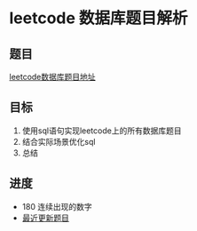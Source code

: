# leetcode 数据库题目解析

## 题目
 [leetcode数据库题目地址](https://leetcode-cn.com/problemset/database/ "点击进入")
## 目标
 1. 使用sql语句实现leetcode上的所有数据库题目
 2. 结合实际场景优化sql
 3. 总结
## 进度
- 180 连续出现的数字
- [最近更新题目](https://github.com/ropleData/leetcode/blob/master/Database/180连续出现的数字.txt  "点击进入")
